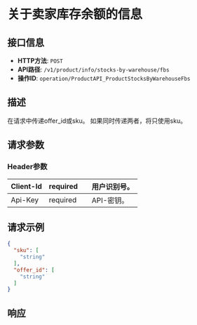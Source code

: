 # 关于卖家库存余额的信息

## 接口信息

- **HTTP方法**: `POST`
- **API路径**: `/v1/product/info/stocks-by-warehouse/fbs`
- **操作ID**: `operation/ProductAPI_ProductStocksByWarehouseFbs`

## 描述

在请求中传递offer_id或sku。 如果同时传递两者，将只使用sku。

## 请求参数

### Header参数

| Client-Id | required |  | 用户识别号。 |
|---|---|---|---|
| Api-Key | required |  | API-密钥。 |

## 请求示例

```json
{
  "sku": [
    "string"
  ],
  "offer_id": [
    "string"
  ]
}
```

## 响应
